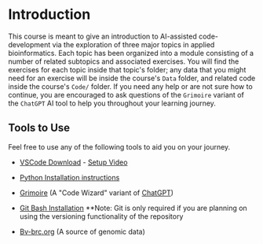 <!--
Created by: Victoria Parrello
Last Updated: 2/8/2024
-->

# Introduction

This course is meant to give an introduction to AI-assisted code-development via the exploration of three major topics in applied bioinformatics. Each topic has been organized into a module consisting of a number of related subtopics and associated exercises. You will find the exercises for each topic inside that topic's folder; any data that you might need for an exercise will be inside the course's `Data` folder, and related code inside the course's  `Code/` folder. If you need any help or are not sure how to continue, you are encouraged to ask questions of the `Grimoire` variant of the `ChatGPT` AI tool to help you throughout your learning journey.

## Tools to Use

Feel free to use any of the following tools to aid you on your journey.

* [VSCode Download](https://code.visualstudio.com/download) - [Setup Video](https://code.visualstudio.com/docs/setup/setup-overview)

* [Python Installation instructions](https://github.com/PackeTsar/Install-Python)  

* [Grimoire](https://chatgpt.com/g/g-n7Rs0IK86-grimoire)  (A "Code Wizard" variant of [ChatGPT](https://chat.openai.com/))

* [Git Bash Installation](https://git-scm.com/downloads)
**Note: Git is only required if you are planning on using the versioning functionality of the repository

* [Bv-brc.org](https://www.bv-brc.org/)  (A source of genomic data)
